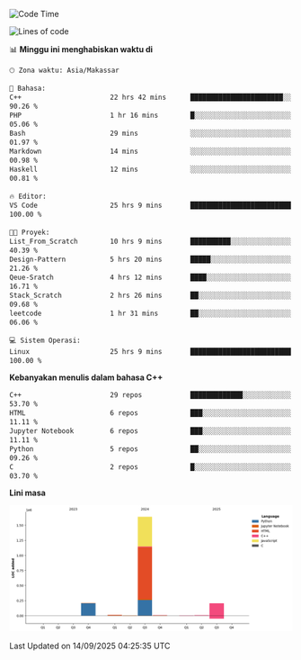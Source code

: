 <!--START_SECTION:waka-->
![Code Time](http://img.shields.io/badge/Code%20Time-476%20hrs%2019%20mins-blue)

![Lines of code](https://img.shields.io/badge/Sejak%20Hello%20World%20aku%20telah%20menulis-2.1%20million%20baris%20kode-blue)

📊 **Minggu ini menghabiskan waktu di** 

```text
🕑︎ Zona waktu: Asia/Makassar

💬 Bahasa: 
C++                      22 hrs 42 mins      ███████████████████████░░   90.26 % 
PHP                      1 hr 16 mins        █░░░░░░░░░░░░░░░░░░░░░░░░   05.06 % 
Bash                     29 mins             ░░░░░░░░░░░░░░░░░░░░░░░░░   01.97 % 
Markdown                 14 mins             ░░░░░░░░░░░░░░░░░░░░░░░░░   00.98 % 
Haskell                  12 mins             ░░░░░░░░░░░░░░░░░░░░░░░░░   00.81 % 

🔥 Editor: 
VS Code                  25 hrs 9 mins       █████████████████████████   100.00 % 

🐱‍💻 Proyek: 
List_From_Scratch        10 hrs 9 mins       ██████████░░░░░░░░░░░░░░░   40.39 % 
Design-Pattern           5 hrs 20 mins       █████░░░░░░░░░░░░░░░░░░░░   21.26 % 
Qeue-Sratch              4 hrs 12 mins       ████░░░░░░░░░░░░░░░░░░░░░   16.71 % 
Stack_Scratch            2 hrs 26 mins       ██░░░░░░░░░░░░░░░░░░░░░░░   09.68 % 
leetcode                 1 hr 31 mins        ██░░░░░░░░░░░░░░░░░░░░░░░   06.06 % 

💻 Sistem Operasi: 
Linux                    25 hrs 9 mins       █████████████████████████   100.00 % 
```

**Kebanyakan menulis dalam bahasa C++** 

```text
C++                      29 repos            █████████████░░░░░░░░░░░░   53.70 % 
HTML                     6 repos             ███░░░░░░░░░░░░░░░░░░░░░░   11.11 % 
Jupyter Notebook         6 repos             ███░░░░░░░░░░░░░░░░░░░░░░   11.11 % 
Python                   5 repos             ██░░░░░░░░░░░░░░░░░░░░░░░   09.26 % 
C                        2 repos             █░░░░░░░░░░░░░░░░░░░░░░░░   03.70 % 
```



**Lini masa**

![Lines of Code chart](https://raw.githubusercontent.com/yusuf601/yusuf601/main/assets/bar_graph.png)


 Last Updated on 14/09/2025 04:25:35 UTC
<!--END_SECTION:waka-->

